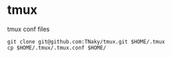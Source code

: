 # tmux

tmux conf files

```
git clone git@github.com:TNaky/tmux.git $HOME/.tmux
cp $HOME/.tmux/.tmux.conf $HOME/
```
